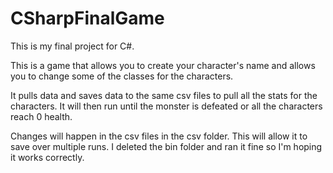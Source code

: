 # CSharpFinalGame
This is my final project for C#.


This is a game that allows you to create your character's name and allows you to change some of the classes for the characters.

It pulls data and saves data to the same csv files to pull all the stats for the characters. It will then run until the monster is defeated or all the characters reach 0 health.

Changes will happen in the csv files in the csv folder. This will allow it to save over multiple runs. I deleted the bin folder and ran it fine so I'm hoping it works correctly.


